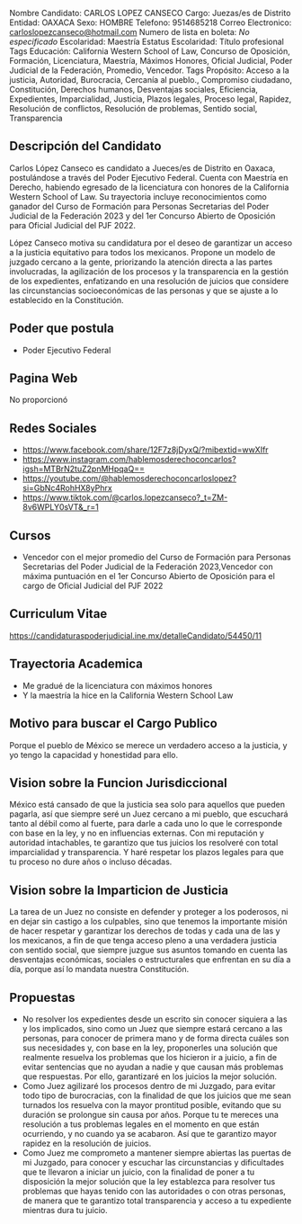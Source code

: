 Nombre Candidato: CARLOS LOPEZ CANSECO
Cargo: Juezas/es de Distrito
Entidad: OAXACA
Sexo: HOMBRE
Telefono: 9514685218
Correo Electronico: carloslopezcanseco@hotmail.com
Numero de lista en boleta: *No especificado*
Escolaridad: Maestría
Estatus Escolaridad: Título profesional
Tags Educación: California Western School of Law, Concurso de Oposición, Formación, Licenciatura, Maestría, Máximos Honores, Oficial Judicial, Poder Judicial de la Federación, Promedio, Vencedor.
Tags Propósito: Acceso a la justicia, Autoridad, Burocracia, Cercanía al pueblo., Compromiso ciudadano, Constitución, Derechos humanos, Desventajas sociales, Eficiencia, Expedientes, Imparcialidad, Justicia, Plazos legales, Proceso legal, Rapidez, Resolución de conflictos, Resolución de problemas, Sentido social, Transparencia


## Descripción del Candidato 

Carlos López Canseco es candidato a Jueces/es de Distrito en Oaxaca, postulándose a través del Poder Ejecutivo Federal. Cuenta con Maestría en Derecho, habiendo egresado de la licenciatura con honores de la California Western School of Law. Su trayectoria incluye reconocimientos como ganador del Curso de Formación para Personas Secretarias del Poder Judicial de la Federación 2023 y del 1er Concurso Abierto de Oposición para Oficial Judicial del PJF 2022.

López Canseco motiva su candidatura por el deseo de garantizar un acceso a la justicia equitativo para todos los mexicanos. Propone un modelo de juzgado cercano a la gente, priorizando la atención directa a las partes involucradas, la agilización de los procesos y la transparencia en la gestión de los expedientes, enfatizando en una resolución de juicios que considere las circunstancias socioeconómicas de las personas y que se ajuste a lo establecido en la Constitución.


## Poder que postula

- Poder Ejecutivo Federal


## Pagina Web

No proporcionó


## Redes Sociales

- https://www.facebook.com/share/12F7z8jDyxQ/?mibextid=wwXIfr
- https://www.instagram.com/hablemosderechoconcarlos?igsh=MTBrN2tuZ2pnMHpqaQ==
- https://youtube.com/@hablemosderechoconcarloslopez?si=GbNc4RohHX8yPhrx
- https://www.tiktok.com/@carlos.lopezcanseco?_t=ZM-8v6WPLY0sVT&_r=1


## Cursos

- Vencedor con el mejor promedio del Curso de Formación para Personas Secretarias del Poder Judicial de la Federación 2023,Vencedor con máxima puntuación en el 1er Concurso Abierto de Oposición para el cargo de Oficial Judicial del PJF 2022


## Curriculum Vitae

https://candidaturaspoderjudicial.ine.mx/detalleCandidato/54450/11


## Trayectoria Academica

- Me gradué de la licenciatura con máximos honores
- Y la maestría la hice en la California Western School  Law


## Motivo para buscar el Cargo Publico

Porque el pueblo de México se merece un verdadero acceso a la justicia, y yo tengo la capacidad y honestidad para ello.


## Vision sobre la Funcion Jurisdiccional

México está cansado de que la justicia sea solo para aquellos que pueden pagarla, así que siempre seré un Juez cercano a mi pueblo, que escuchará tanto al débil como al fuerte, para darle a cada uno lo que le corresponde con base en la ley, y no en influencias externas. Con mi reputación y autoridad intachables, te garantizo que tus juicios los resolveré con total imparcialidad y transparencia. Y haré respetar los plazos legales para que tu proceso no dure años o incluso décadas.


## Vision sobre la Imparticion de Justicia

La tarea de un Juez no consiste en defender y proteger a los poderosos, ni en dejar sin castigo a los culpables, sino que tenemos la importante misión de hacer respetar y garantizar los derechos de todas y cada una de las y los mexicanos, a fin de que tenga acceso pleno a una verdadera justicia con sentido social, que siempre juzgue sus asuntos tomando en cuenta las desventajas económicas, sociales o estructurales que enfrentan en su día a día, porque así lo mandata nuestra Constitución.


## Propuestas

- No resolver los expedientes desde un escrito sin conocer siquiera a las y los implicados, sino como un Juez que siempre estará cercano a las personas, para conocer de primera mano y de forma directa cuáles son sus necesidades y, con base en la ley, proponerles una solución que realmente resuelva los problemas que los hicieron ir a juicio, a fin de evitar sentencias que no ayudan a nadie y que causan más problemas que respuestas. Por ello, garantizaré en los juicios la mejor solución.
- Como Juez agilizaré los procesos dentro de mi Juzgado, para evitar todo tipo de burocracias, con la finalidad de que los juicios que me sean turnados los resuelva con la mayor prontitud posible, evitando que su duración se prolongue sin causa por años. Porque tu te mereces una resolución a tus problemas legales en el momento en que están ocurriendo, y no cuando ya se acabaron. Así que te garantizo mayor rapidez en la resolución de juicios.
- Como Juez me comprometo a mantener siempre abiertas las puertas de mi Juzgado, para conocer y escuchar las circunstancias y dificultades que te llevaron a iniciar un juicio, con la finalidad de poner a tu disposición la mejor solución que la ley establezca para resolver tus problemas que hayas tenido con las autoridades o con otras personas, de manera que te garantizo total transparencia y acceso a tu expediente mientras dura tu juicio.

